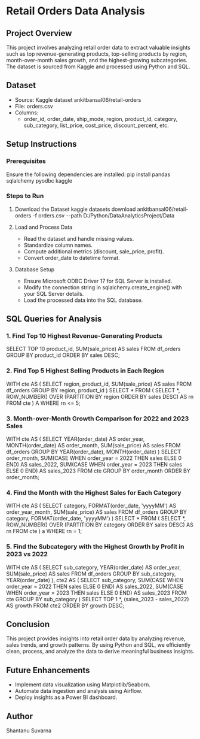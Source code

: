# Retail Orders Data Analysis

## Project Overview
This project involves analyzing retail order data to extract valuable insights such as top revenue-generating products, top-selling products by region, month-over-month sales growth, and the highest-growing subcategories. The dataset is sourced from Kaggle and processed using Python and SQL.

## Dataset
- Source: Kaggle dataset ankitbansal06/retail-orders
- File: orders.csv
- Columns:
  - order_id, order_date, ship_mode, region, product_id, category, sub_category, list_price, cost_price, discount_percent, etc.

## Setup Instructions
### Prerequisites
Ensure the following dependencies are installed:
pip install pandas sqlalchemy pyodbc kaggle

### Steps to Run
1. Download the Dataset
      kaggle datasets download ankitbansal06/retail-orders -f orders.csv --path D:/Python/DataAnalyticsProject/Data
   
2. Load and Process Data
   - Read the dataset and handle missing values.
   - Standardize column names.
   - Compute additional metrics (discount, sale_price, profit).
   - Convert order_date to datetime format.

3. Database Setup
   - Ensure Microsoft ODBC Driver 17 for SQL Server is installed.
   - Modify the connection string in sqlalchemy.create_engine() with your SQL Server details.
   - Load the processed data into the SQL database.

## SQL Queries for Analysis
### 1. Find Top 10 Highest Revenue-Generating Products
SELECT TOP 10 product_id, SUM(sale_price) AS sales
FROM df_orders
GROUP BY product_id
ORDER BY sales DESC;

### 2. Find Top 5 Highest Selling Products in Each Region
WITH cte AS (
    SELECT region, product_id, SUM(sale_price) AS sales
    FROM df_orders
    GROUP BY region, product_id
)
SELECT * FROM (
    SELECT *, ROW_NUMBER() OVER (PARTITION BY region ORDER BY sales DESC) AS rn
    FROM cte
) A
WHERE rn <= 5;

### 3. Month-over-Month Growth Comparison for 2022 and 2023 Sales
WITH cte AS (
    SELECT YEAR(order_date) AS order_year, MONTH(order_date) AS order_month,
           SUM(sale_price) AS sales
    FROM df_orders
    GROUP BY YEAR(order_date), MONTH(order_date)
)
SELECT order_month,
       SUM(CASE WHEN order_year = 2022 THEN sales ELSE 0 END) AS sales_2022,
       SUM(CASE WHEN order_year = 2023 THEN sales ELSE 0 END) AS sales_2023
FROM cte
GROUP BY order_month
ORDER BY order_month;

### 4. Find the Month with the Highest Sales for Each Category
WITH cte AS (
    SELECT category, FORMAT(order_date, 'yyyyMM') AS order_year_month,
           SUM(sale_price) AS sales
    FROM df_orders
    GROUP BY category, FORMAT(order_date, 'yyyyMM')
)
SELECT * FROM (
    SELECT *, ROW_NUMBER() OVER (PARTITION BY category ORDER BY sales DESC) AS rn
    FROM cte
) a
WHERE rn = 1;

### 5. Find the Subcategory with the Highest Growth by Profit in 2023 vs 2022
WITH cte AS (
    SELECT sub_category, YEAR(order_date) AS order_year, SUM(sale_price) AS sales
    FROM df_orders
    GROUP BY sub_category, YEAR(order_date)
),
cte2 AS (
    SELECT sub_category,
           SUM(CASE WHEN order_year = 2022 THEN sales ELSE 0 END) AS sales_2022,
           SUM(CASE WHEN order_year = 2023 THEN sales ELSE 0 END) AS sales_2023
    FROM cte
    GROUP BY sub_category
)
SELECT TOP 1 *, (sales_2023 - sales_2022) AS growth
FROM cte2
ORDER BY growth DESC;

## Conclusion
This project provides insights into retail order data by analyzing revenue, sales trends, and growth patterns. By using Python and SQL, we efficiently clean, process, and analyze the data to derive meaningful business insights.

## Future Enhancements
- Implement data visualization using Matplotlib/Seaborn.
- Automate data ingestion and analysis using Airflow.
- Deploy insights as a Power BI dashboard.

## Author
Shantanu Suvarna